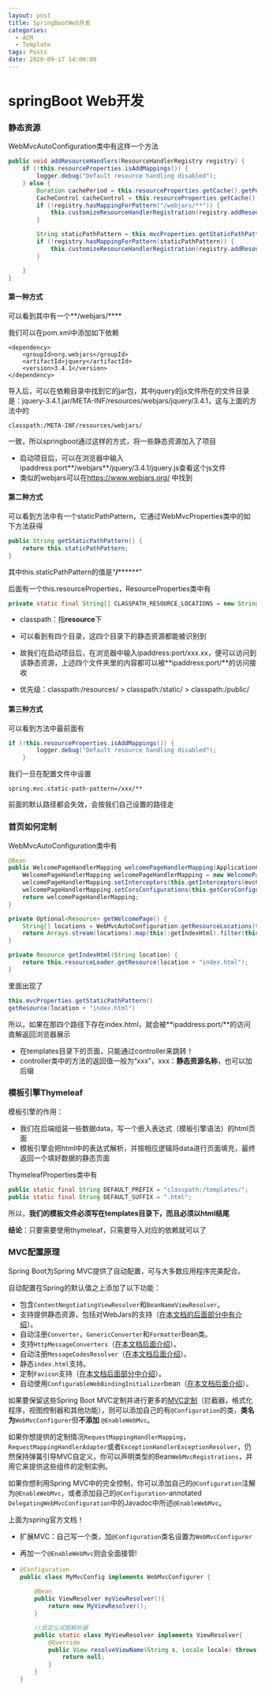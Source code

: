 ```yaml
---
layout: post
title: SpringBootWeb开发
categories:
  - ACM
  - Template
tags: Posts
date: 2020-09-17 14:00:00
---
```


# springBoot Web开发

### 静态资源

WebMvcAutoConfiguration类中有这样一个方法

```java
public void addResourceHandlers(ResourceHandlerRegistry registry) {
    if (!this.resourceProperties.isAddMappings()) {
        logger.debug("Default resource handling disabled");
    } else {
        Duration cachePeriod = this.resourceProperties.getCache().getPeriod();
        CacheControl cacheControl = this.resourceProperties.getCache().getCachecontrol().toHttpCacheControl();
        if (!registry.hasMappingForPattern("/webjars/**")) {
            this.customizeResourceHandlerRegistration(registry.addResourceHandler(new String[]{"/webjars/**"}).addResourceLocations(new String[]{"classpath:/META-INF/resources/webjars/"}).setCachePeriod(this.getSeconds(cachePeriod)).setCacheControl(cacheControl));
        }

        String staticPathPattern = this.mvcProperties.getStaticPathPattern();
        if (!registry.hasMappingForPattern(staticPathPattern)) {
            this.customizeResourceHandlerRegistration(registry.addResourceHandler(new String[]{staticPathPattern}).addResourceLocations(WebMvcAutoConfiguration.getResourceLocations(this.resourceProperties.getStaticLocations())).setCachePeriod(this.getSeconds(cachePeriod)).setCacheControl(cacheControl));
        }

    }
}
```

#### 第一种方式

可以看到其中有一个**/webjars/****

我们可以在pom.xml中添加如下依赖

```
<dependency>
    <groupId>org.webjars</groupId>
    <artifactId>jquery</artifactId>
    <version>3.4.1</version>
</dependency>
```

导入后，可以在依赖目录中找到它的jar包，其中jquery的js文件所在的文件目录是：jquery-3.4.1.jar/META-INF/resources/webjars/jquery/3.4.1，这与上面的方法中的

```
classpath:/META-INF/resources/webjars/
```

一致，所以springboot通过这样的方式，将一些静态资源加入了项目

- 启动项目后，可以在浏览器中输入ipaddress:port**/webjars**/jquery/3.4.1/jquery.js查看这个js文件
- 类似的webjars可以在<https://www.webjars.org/> 中找到

#### 第二种方式

可以看到方法中有一个staticPathPattern，它通过WebMvcProperties类中的如下方法获得

```java
public String getStaticPathPattern() {
    return this.staticPathPattern;
}
```

其中this.staticPathPattern的值是“**/********”

后面有一个this.resourceProperties，ResourceProperties类中有

```java
private static final String[] CLASSPATH_RESOURCE_LOCATIONS = new String[]{"classpath:/META-INF/resources/", "classpath:/resources/", "classpath:/static/", "classpath:/public/"};
```

- classpath：指**resource**下

- 可以看到有四个目录，这四个目录下的静态资源都能被识别到
- 故我们在启动项目后，在浏览器中输入ipaddress:port/xxx.xx，便可以访问到该静态资源，上述四个文件夹里的内容都可以被**ipaddress:port/**的访问接收
- 优先级：classpath:/resources/ > classpath:/static/ > classpath:/public/

#### **第三种方式**

可以看到方法中最前面有

```java
if (!this.resourceProperties.isAddMappings()) {
        logger.debug("Default resource handling disabled");
    } 
```

我们一旦在配置文件中设置

```
spring.mvc.static-path-pattern=/xxx/**
```

前面的默认路径都会失效，会按我们自己设置的路径走

### 首页如何定制

WebMvcAutoConfiguration类中有

```java
@Bean
public WelcomePageHandlerMapping welcomePageHandlerMapping(ApplicationContext applicationContext, FormattingConversionService mvcConversionService, ResourceUrlProvider mvcResourceUrlProvider) {
    WelcomePageHandlerMapping welcomePageHandlerMapping = new WelcomePageHandlerMapping(new TemplateAvailabilityProviders(applicationContext), applicationContext, this.getWelcomePage(), this.mvcProperties.getStaticPathPattern());
    welcomePageHandlerMapping.setInterceptors(this.getInterceptors(mvcConversionService, mvcResourceUrlProvider));
    welcomePageHandlerMapping.setCorsConfigurations(this.getCorsConfigurations());
    return welcomePageHandlerMapping;
}

private Optional<Resource> getWelcomePage() {
    String[] locations = WebMvcAutoConfiguration.getResourceLocations(this.resourceProperties.getStaticLocations());
    return Arrays.stream(locations).map(this::getIndexHtml).filter(this::isReadable).findFirst();
}

private Resource getIndexHtml(String location) {
    return this.resourceLoader.getResource(location + "index.html");
}
```

里面出现了

```java
this.mvcProperties.getStaticPathPattern()
getResource(location + "index.html")
```

所以，如果在那四个路径下存在index.html，就会被**ipaddress:port/**的访问直解返回浏览器展示

- 在templates目录下的页面，只能通过controller来跳转！
- controller类中的方法的返回值一般为“xxx”，xxx：**静态资源名称**，也可以加后缀

### 模板引擎Thymeleaf

模板引擎的作用：

- 我们在后端组装一些数据data，写一个嵌入表达式（模板引擎语法）的html页面
- 模板引擎会把html中的表达式解析，并按相应逻辑将data进行页面填充，最终返回一个填好数据的静态页面

ThymeleafProperties类中有

```java
public static final String DEFAULT_PREFIX = "classpath:/templates/";
public static final String DEFAULT_SUFFIX = ".html";
```

所以，**我们的模板文件必须写在templates目录下，而且必须以html结尾**

**结论**：只要需要使用thymeleaf，只需要导入对应的依赖就可以了

### MVC配置原理

Spring Boot为Spring MVC提供了自动配置，可与大多数应用程序完美配合。

自动配置在Spring的默认值之上添加了以下功能：

- 包含`ContentNegotiatingViewResolver`和`BeanNameViewResolver`。
- 支持提供静态资源，包括对WebJars的支持（[在本文档的后面部分中有介绍](https://docs.spring.io/spring-boot/docs/2.3.3.RELEASE/reference/html/spring-boot-features.html#boot-features-spring-mvc-static-content)）。
- 自动注册`Converter`，`GenericConverter`和`Formatter`Bean类。
- 支持`HttpMessageConverters`（[在本文档后面介绍](https://docs.spring.io/spring-boot/docs/2.3.3.RELEASE/reference/html/spring-boot-features.html#boot-features-spring-mvc-message-converters)）。
- 自动注册`MessageCodesResolver`（[在本文档后面介绍](https://docs.spring.io/spring-boot/docs/2.3.3.RELEASE/reference/html/spring-boot-features.html#boot-features-spring-message-codes)）。
- 静态`index.html`支持。
- 定制`Favicon`支持（[在本文档后面部分中介绍](https://docs.spring.io/spring-boot/docs/2.3.3.RELEASE/reference/html/spring-boot-features.html#boot-features-spring-mvc-favicon)）。
- 自动使用`ConfigurableWebBindingInitializer`bean（[在本文档后面介绍](https://docs.spring.io/spring-boot/docs/2.3.3.RELEASE/reference/html/spring-boot-features.html#boot-features-spring-mvc-web-binding-initializer)）。

如果要保留这些Spring Boot MVC定制并进行更多的[MVC定制](https://docs.spring.io/spring/docs/5.2.8.RELEASE/spring-framework-reference/web.html#mvc)（拦截器，格式化程序，视图控制器和其他功能），则可以添加自己的有`@Configuration`的类，**类名为**`WebMvcConfigurer`但**不添加** `@EnableWebMvc`。

如果你想提供的定制情况`RequestMappingHandlerMapping`，`RequestMappingHandlerAdapter`或者`ExceptionHandlerExceptionResolver`，仍然保持弹簧引导MVC自定义，你可以声明类型的Bean`WebMvcRegistrations`，并用它来提供这些组件的定制实例。

如果你想利用Spring MVC中的完全控制，你可以添加自己的`@Configuration`注解为`@EnableWebMvc`，或者添加自己的`@Configuration`-annotated `DelegatingWebMvcConfiguration`中的Javadoc中所述`@EnableWebMvc`。

上面为spring官方文档！



- 扩展MVC：自己写一个类，加`@Configuration`类名设置为`WebMvcConfigurer`

- 再加一个`@EnableWebMvc`则会全面接管!

- ```java
  @Configuration
  public class MyMvcConfig implements WebMvcConfigurer {
      
      @Bean
      public ViewResolver myViewResolver(){
          return new MyViewResolver();
      }
  
      //自定义试图解析器
      public static class MyViewResolver implements ViewResolver{
          @Override
          public View resolveViewName(String s, Locale locale) throws Exception {
              return null;
          }
      }
  }
  ```




